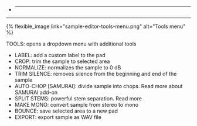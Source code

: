 * ---
---

{% flexible_image link="sample-editor-tools-menu.png" alt="Tools menu" %}

TOOLS: opens a dropdown menu with additional tools

* LABEL: add a custom label to the pad
* CROP: trim the sample to selected area
* NORMALIZE: normalizes the sample to 0 dB
* TRIM SILENCE: removes silence from the beginning and end of the sample
* AUTO-CHOP [SAMURAI]: divide sample into chops. Read more about SAMURAI add-on
* SPLIT STEMS: powerful stem separation. Read more
* MAKE MONO: convert sample from stereo to mono
* BOUNCE: save selected area to a new pad
* EXPORT: export sample as WAV file